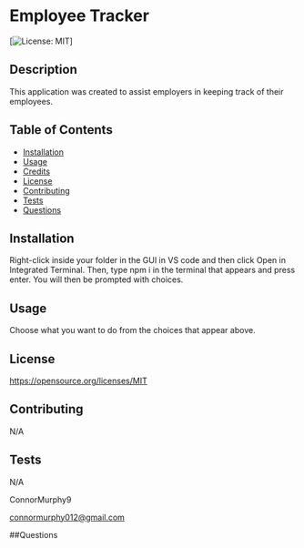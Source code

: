 # Employee Tracker
  
[![License: MIT](https://img.shields.io/badge/License-MIT-yellow.svg)]

## Description
This application was created to assist employers in keeping track of their employees.

## Table of Contents

- [Installation](#installation)
- [Usage](#usage)
- [Credits](#credits)
- [License](#license)
- [Contributing](#contributing)
- [Tests](#tests)
- [Questions](#questions)

## Installation
Right-click inside your folder in the GUI in VS code and then click Open in Integrated Terminal. Then, type npm i in the terminal that appears and press enter. You will then be prompted with choices.

## Usage
Choose what you want to do from the choices that appear above.

## License
https://opensource.org/licenses/MIT

## Contributing
N/A

## Tests
N/A

ConnorMurphy9

connormurphy012@gmail.com

##Questions


